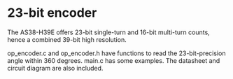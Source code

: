 # 23-bit encoder

The AS38-H39E offers 23-bit single-turn and 16-bit multi-turn counts, hence a combined 39-bit high resolution.

op_encoder.c and op_encoder.h have functions to read the 23-bit-precision angle within 360 degrees.
main.c has some examples.
The datasheet and circuit diagram are also included.